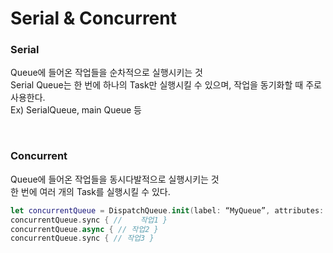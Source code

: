 # Serial & Concurrent

### Serial
Queue에 들어온 작업들을 순차적으로 실행시키는 것<br>
Serial Queue는 한 번에 하나의 Task만 실행시킬 수 있으며, 작업을 동기화할 때 주로 사용한다.<br>
Ex) SerialQueue, main Queue 등<br>

<br>

### Concurrent
Queue에 들어온 작업들을 동시다발적으로 실행시키는 것<br>
한 번에 여러 개의 Task를 실행시킬 수 있다.<br>
```swift
let concurrentQueue = DispatchQueue.init(label: “MyQueue”, attributes: .concurrent)
concurrentQueue.sync { //	 작업1 }
concurrentQueue.async { // 작업2 }
concurrentQueue.sync { // 작업3 }
```

